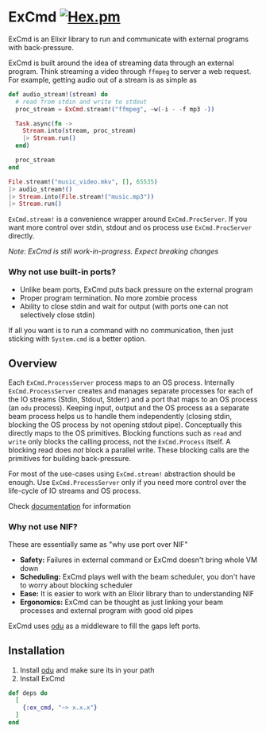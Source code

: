 # ExCmd [![Hex.pm](https://img.shields.io/hexpm/v/ex_cmd.svg)](https://hex.pm/packages/ex_cmd)

ExCmd is an Elixir library to run and communicate with external programs with back-pressure.

ExCmd is built around the idea of streaming data through an external program. Think streaming a video through `ffmpeg` to server a web request. For example, getting audio out of a stream is as simple as
``` elixir
def audio_stream!(stream) do
  # read from stdin and write to stdout
  proc_stream = ExCmd.stream!("ffmpeg", ~w(-i - -f mp3 -))

  Task.async(fn ->
    Stream.into(stream, proc_stream)
    |> Stream.run()
  end)

  proc_stream
end

File.stream!("music_video.mkv", [], 65535)
|> audio_stream!()
|> Stream.into(File.stream!("music.mp3"))
|> Stream.run()
```

`ExCmd.stream!` is a convenience wrapper around `ExCmd.ProcServer`. If you want more control over stdin, stdout and os process use `ExCmd.ProcServer` directly.

*Note: ExCmd is still work-in-progress. Expect breaking changes*

### Why not use built-in ports?
* Unlike beam ports, ExCmd puts back pressure on the external program
* Proper program termination. No more zombie process
* Ability to close stdin and wait for output (with ports one can not selectively close stdin)

If all you want is to run a command with no communication, then just sticking with `System.cmd` is a better option.

## Overview
Each `ExCmd.ProcessServer` process maps to an OS process. Internally `ExCmd.ProcessServer` creates and manages separate processes for each of the IO streams (Stdin, Stdout, Stderr) and a port that maps to an OS process (an `odu` process). Keeping input, output and the OS process as a separate beam process helps us to handle them independently (closing stdin, blocking the OS process by not opening stdout pipe). Conceptually this directly maps to the OS primitives. Blocking functions such as `read` and `write` only blocks the calling process, not the `ExCmd.Process` itself. A blocking read does *not* block a parallel write. These blocking calls are the primitives for building back-pressure.

For most of the use-cases using `ExCmd.stream!` abstraction should be enough. Use `ExCmd.ProcessServer` only if you need more control over the life-cycle of IO streams and OS process.

Check [documentation](https://hexdocs.pm/ex_cmd/readme.html) for information

### Why not use NIF?
These are essentially same as "why use port over NIF"
* **Safety:** Failures in external command or ExCmd doesn't bring whole VM down
* **Scheduling:** ExCmd plays well with the beam scheduler, you don't have to worry about blocking scheduler
* **Ease:** It is easier to work with an Elixir library than to understanding NIF
* **Ergonomics:** ExCmd can be thought as just linking your beam processes and external program with good old pipes


ExCmd uses [odu](https://github.com/akash-akya/odu) as a middleware to fill the gaps left ports.

## Installation

1. Install [odu](https://github.com/akash-akya/odu) and make sure its in your path
2. Install ExCmd
```elixir
def deps do
  [
    {:ex_cmd, "~> x.x.x"}
  ]
end
```
